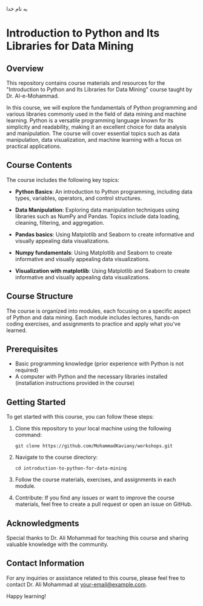 به نام خدا

# Introduction to Python and Its Libraries for Data Mining

## Overview
This repository contains course materials and resources for the "Introduction to Python and Its Libraries for Data Mining" course taught by Dr. Al-e-Mohammad.

In this course, we will explore the fundamentals of Python programming and various libraries commonly used in the field of data mining and machine learning. Python is a versatile programming language known for its simplicity and readability, making it an excellent choice for data analysis and manipulation. The course will cover essential topics such as data manipulation, data visualization, and machine learning with a focus on practical applications.

## Course Contents
The course includes the following key topics:

- **Python Basics**: An introduction to Python programming, including data types, variables, operators, and control structures.

- **Data Manipulation**: Exploring data manipulation techniques using libraries such as NumPy and Pandas. Topics include data loading, cleaning, filtering, and aggregation.

- **Pandas basics**: Using Matplotlib and Seaborn to create informative and visually appealing data visualizations.

- **Numpy fundamentals**: Using Matplotlib and Seaborn to create informative and visually appealing data visualizations.
 
- **Visualization with matplotlib**: Using Matplotlib and Seaborn to create informative and visually appealing data visualizations.


## Course Structure
The course is organized into modules, each focusing on a specific aspect of Python and data mining. Each module includes lectures, hands-on coding exercises, and assignments to practice and apply what you've learned.

## Prerequisites
- Basic programming knowledge (prior experience with Python is not required)
- A computer with Python and the necessary libraries installed (installation instructions provided in the course)

## Getting Started
To get started with this course, you can follow these steps:

1. Clone this repository to your local machine using the following command:
   ```
   git clone https://github.com/MohammadKaviany/workshops.git
   ```

2. Navigate to the course directory:
   ```
   cd introduction-to-python-for-data-mining
   ```

3. Follow the course materials, exercises, and assignments in each module.

4. Contribute: If you find any issues or want to improve the course materials, feel free to create a pull request or open an issue on GitHub.

## Acknowledgments
Special thanks to Dr. Ali Mohammad for teaching this course and sharing valuable knowledge with the community.

## Contact Information
For any inquiries or assistance related to this course, please feel free to contact Dr. Ali Mohammad at [your-email@example.com](mailto:your-email@example.com).

Happy learning!
